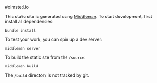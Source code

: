 #olmsted.io

This static site is generated using [Middleman](https://middlemanapp.com). To start development, first install all dependencies:

```
bundle install
```

To test your work, you can spin up a dev server:

```
middleman server
```

To build the static site from the `/source`:

```
middleman build
```

The `/build` directory is not tracked by git.


